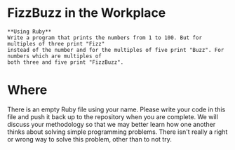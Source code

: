 # FizzBuzz in the Workplace

    **Using Ruby**
    Write a program that prints the numbers from 1 to 100. But for multiples of three print "Fizz" 
    instead of the number and for the multiples of five print "Buzz". For numbers which are multiples of 
    both three and five print "FizzBuzz".
    
# Where

There is an empty Ruby file using your name.  Please write your code in this file and push it back up to the
repository when you are complete.  We will discuss your methodology so that we may better learn how
one another thinks about solving simple programming problems.  There isn't really a right or wrong
way to solve this problem, other than to not try.